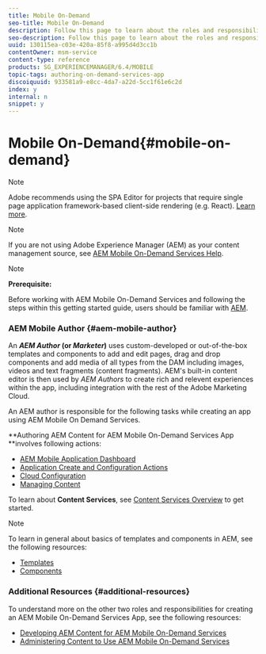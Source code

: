 ```yaml
---
title: Mobile On-Demand
seo-title: Mobile On-Demand
description: Follow this page to learn about the roles and responsibilities for AEM mobile On-Demand services author.
seo-description: Follow this page to learn about the roles and responsibilities for AEM mobile On-Demand services author.
uuid: 130115ea-c03e-420a-85f8-a995d4d3cc1b
contentOwner: msm-service
content-type: reference
products: SG_EXPERIENCEMANAGER/6.4/MOBILE
topic-tags: authoring-on-demand-services-app
discoiquuid: 933581a9-e8cc-4da7-a22d-5cc1f61e6c2d
index: y
internal: n
snippet: y
---
```


# Mobile On-Demand{#mobile-on-demand}

>[!NOTE]
>
>Adobe recommends using the SPA Editor for projects that require single page application framework-based client-side rendering (e.g. React). [Learn more](../../sites/developing/using/spa-overview.md).

>[!NOTE]
>
>If you are not using Adobe Experience Manager (AEM) as your content management source, see [AEM Mobile On-Demand Services Help](https://helpx.adobe.com/digital-publishing-solution/topics.html).

>[!NOTE]
>
>**Prerequisite:**
>
>Before working with AEM Mobile On-Demand Services and following the steps within this getting started guide, users should be familiar with [AEM](../../sites/deploying/using/deploy.md).

### AEM Mobile Author {#aem-mobile-author}

An ***AEM Author* (or *Marketer*)** uses custom-developed or out-of-the-box templates and components to add and edit pages, drag and drop components and add media of all types from the DAM including images, videos and text fragments (content fragments). AEM's built-in content editor is then used by *AEM Authors* to create rich and relevent experiences within the app, including integration with the rest of the Adobe Marketing Cloud.

An AEM author is responsible for the following tasks while creating an app using AEM Mobile On Demand Services.

**Authoring AEM Content for AEM Mobile On-Demand Services App **involves following actions:

* [AEM Mobile Application Dashboard](../../mobile/using/mobile-apps-ondemand-application-dashboard.md)
* [Application Create and Configuration Actions](../../mobile/using/mobile-apps-ondemand-application-create-configure-action.md)
* [Cloud Configuration](../../mobile/using/mobile-on-demand-associating-an-On-Demand-app-to-cloud-configuration.md)
* [Managing Content](../../mobile/using/mobile-apps-ondemand-manage-content-ondemand.md)

To learn about **Content Services**, see [Content Services Overview](/mobile/using/content-as-a-service) to get started.

>[!NOTE]
>
>To learn in general about basics of templates and components in AEM, see the following resources:
>
>* [Templates](../../sites/developing/using/templates.md)
>* [Components](../../sites/developing/using/components.md)
>

### Additional Resources {#additional-resources}

To understand more on the other two roles and responsibilities for creating an AEM Mobile On-Demand Services App, see the following resources:

* [Developing AEM Content for AEM Mobile On-Demand Services](../../mobile/using/aem-mobile-on-demand.md)
* [Administering Content to Use AEM Mobile On-Demand Services](../../mobile/using/aem-mobile.md)

